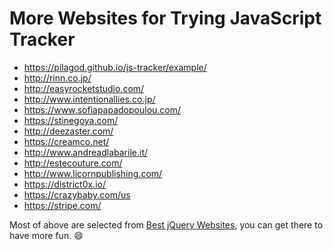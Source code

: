 More Websites for Trying JavaScript Tracker
==================

* https://pilagod.github.io/js-tracker/example/
* http://rinn.co.jp/
* http://easyrocketstudio.com/
* http://www.intentionallies.co.jp/
* https://www.sofiapapadopoulou.com/
* https://stinegoya.com/
* http://deezaster.com/
* https://creamco.net/
* http://www.andreadlabarile.it/
* http://estecouture.com/
* http://www.licornpublishing.com/
* https://district0x.io/
* https://crazybaby.com/us
* https://stripe.com/

Most of above are selected from [Best jQuery Websites](https://www.awwwards.com/websites/jquery/), you can get there to have more fun. 😄